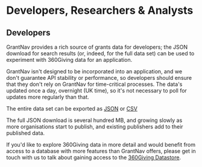 Developers, Researchers & Analysts
===============================================

## Developers

GrantNav provides a rich source of grants data for developers; the JSON download for search results (or, indeed, for the full data set) can be used to experiment with 360Giving data for an application.

GrantNav isn't designed to be incorporated into an application, and we don't guarantee API stability or performance, so developers should ensure that they don't rely on GrantNav for time-critical processes. The data's updated once a day, overnight (UK time), so it's not necessary to poll for updates more regularly than that.

The entire data set can be exported as [JSON](http://grantnav.threesixtygiving.org/search.json) or [CSV](http://grantnav.threesixtygiving.org/search.csv)

The full JSON download is several hundred MB, and growing slowly as more organisations start to publish, and existing publishers add to their published data.

If you'd like to explore 360Giving data in more detail and would benefit from access to a database with more features than GrantNav offers, please get in touch with us to talk about gaining access to the [360Giving Datastore](https://www.threesixtygiving.org/data/360giving-datastore/).
